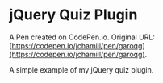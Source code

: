 # jQuery Quiz Plugin

A Pen created on CodePen.io. Original URL: [https://codepen.io/jchamill/pen/garoqg](https://codepen.io/jchamill/pen/garoqg).

A simple example of my jQuery quiz plugin.